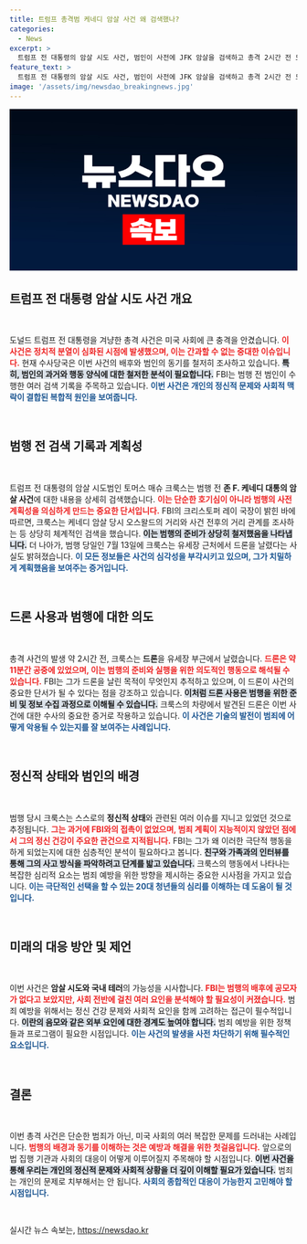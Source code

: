```yaml
---
title: 트럼프 총격범 케네디 암살 사건 왜 검색했나?
categories:
  - News
excerpt: >
  트럼프 전 대통령의 암살 시도 사건, 범인이 사전에 JFK 암살을 검색하고 총격 2시간 전 드론을 띄운 것으로 드러났다. FBI는 단독 범행으로 수사 중이며, 범인의 정신 상태에 대한 의문이 커지고 있다. 클릭해서 사건의 전모를 확인하세요!
feature_text: >
  트럼프 전 대통령의 암살 시도 사건, 범인이 사전에 JFK 암살을 검색하고 총격 2시간 전 드론을 띄운 것으로 드러났다. FBI는 단독 범행으로 수사 중이며, 범인의 정신 상태에 대한 의문이 커지고 있다. 클릭해서 사건의 전모를 확인하세요!
image: '/assets/img/newsdao_breakingnews.jpg'
---
```


<p><img src="/assets/img/newsdao_breakingnews.jpg" alt="flaretime 속보" /></p>

<h2 data-ke-size="size26">트럼프 전 대통령 암살 시도 사건 개요</h2>

<p data-ke-size="size16">&nbsp;</p>

<p>도널드 트럼프 전 대통령을 겨냥한 총격 사건은 미국 사회에 큰 충격을 안겼습니다. <b><span style="color: #ee2323;">이 사건은 정치적 분열이 심화된 시점에 발생했으며, 이는 간과할 수 없는 중대한 이슈입니다.</span></b> 현재 수사당국은 이번 사건의 배후와 범인의 동기를 철저히 조사하고 있습니다. <b><span style="background-color: #21538527;">특히, 범인의 과거와 행동 양식에 대한 철저한 분석이 필요합니다.</span></b> FBI는 범행 전 범인이 수행한 여러 검색 기록을 주목하고 있습니다. <b><span style="color: #1a5490;">이번 사건은 개인의 정신적 문제와 사회적 맥락이 결합된 복합적 원인을 보여줍니다.</span></b></p>

<p data-ke-size="size16">&nbsp;</p>

<h2 data-ke-size="size26">범행 전 검색 기록과 계획성</h2>

<p data-ke-size="size16">&nbsp;</p>

<p>트럼프 전 대통령의 암살 시도범인 토머스 매슈 크룩스는 범행 전 <strong>존 F. 케네디 대통의 암살 사건</strong>에 대한 내용을 상세히 검색했습니다. <b><span style="color: #ee2323;">이는 단순한 호기심이 아니라 범행의 사전 계획성을 의심하게 만드는 중요한 단서입니다.</span></b> FBI의 크리스토퍼 레이 국장이 밝힌 바에 따르면, 크룩스는 케네디 암살 당시 오스왈드의 거리와 사건 전후의 거리 관계를 조사하는 등 상당히 체계적인 검색을 했습니다. <b><span style="background-color: #21538527;">이는 범행의 준비가 상당히 철저했음을 나타냅니다.</span></b> 더 나아가, 범행 당일인 7월 13일에 크룩스는 유세장 근처에서 드론을 날렸다는 사실도 밝혀졌습니다. <b><span style="color: #1a5490;">이 모든 정보들은 사건의 심각성을 부각시키고 있으며, 그가 치밀하게 계획했음을 보여주는 증거입니다.</span></b></p>

<p data-ke-size="size16">&nbsp;</p>

<h2 data-ke-size="size26">드론 사용과 범행에 대한 의도</h2>

<p data-ke-size="size16">&nbsp;</p>

<p>총격 사건의 발생 약 2시간 전, 크룩스는 <strong>드론</strong>을 유세장 부근에서 날렸습니다. <b><span style="color: #ee2323;">드론은 약 11분간 공중에 있었으며, 이는 범행의 준비와 실행을 위한 의도적인 행동으로 해석될 수 있습니다.</span></b> FBI는 그가 드론을 날린 목적이 무엇인지 추적하고 있으며, 이 드론이 사건의 중요한 단서가 될 수 있다는 점을 강조하고 있습니다. <b><span style="background-color: #21538527;">이처럼 드론 사용은 범행을 위한 준비 및 정보 수집 과정으로 이해될 수 있습니다.</span></b> 크룩스의 차량에서 발견된 드론은 이번 사건에 대한 수사의 중요한 증거로 작용하고 있습니다. <b><span style="color: #1a5490;">이 사건은 기술의 발전이 범죄에 어떻게 악용될 수 있는지를 잘 보여주는 사례입니다.</span></b></p>

<p data-ke-size="size16">&nbsp;</p>

<h2 data-ke-size="size26">정신적 상태와 범인의 배경</h2>

<p data-ke-size="size16">&nbsp;</p>

<p>범행 당시 크룩스는 스스로의 <strong>정신적 상태</strong>와 관련된 여러 이슈를 지니고 있었던 것으로 추정됩니다. <b><span style="color: #ee2323;">그는 과거에 FBI와의 접촉이 없었으며, 범죄 계획이 지능적이지 않았던 점에서 그의 정신 건강이 주요한 관건으로 지적됩니다.</span></b> FBI는 그가 왜 이러한 극단적 행동을 하게 되었는지에 대한 심층적인 분석이 필요하다고 봅니다. <b><span style="background-color: #21538527;">친구와 가족과의 인터뷰를 통해 그의 사고 방식을 파악하려고 단계를 밟고 있습니다.</span></b> 크룩스의 행동에서 나타나는 복잡한 심리적 요소는 범죄 예방을 위한 방향을 제시하는 중요한 시사점을 가지고 있습니다. <b><span style="color: #1a5490;">이는 극단적인 선택을 할 수 있는 20대 청년들의 심리를 이해하는 데 도움이 될 것입니다.</span></b></p>

<p data-ke-size="size16">&nbsp;</p>

<h2 data-ke-size="size26">미래의 대응 방안 및 제언</h2>

<p data-ke-size="size16">&nbsp;</p>

<p>이번 사건은 <strong>암살 시도와 국내 테러</strong>의 가능성을 시사합니다. <b><span style="color: #ee2323;">FBI는 범행의 배후에 공모자가 없다고 보았지만, 사회 전반에 걸친 여러 요인을 분석해야 할 필요성이 커졌습니다.</span></b> 범죄 예방을 위해서는 정신 건강 문제와 사회적 요인을 함께 고려하는 접근이 필수적입니다. <b><span style="background-color: #21538527;">이란의 음모와 같은 외부 요인에 대한 경계도 높여야 합니다.</span></b> 범죄 예방을 위한 정책들과 프로그램이 필요한 시점입니다. <b><span style="color: #1a5490;">이는 사건의 발생을 사전 차단하기 위해 필수적인 요소입니다.</span></b></p>

<p data-ke-size="size16">&nbsp;</p>

<h2 data-ke-size="size26">결론</h2>

<p data-ke-size="size16">&nbsp;</p>

<p>이번 총격 사건은 단순한 범죄가 아닌, 미국 사회의 여러 복잡한 문제를 드러내는 사례입니다. <b><span style="color: #ee2323;">범행의 배경과 동기를 이해하는 것은 예방과 해결을 위한 첫걸음입니다.</span></b> 앞으로의 법 집행 기관과 사회의 대응이 어떻게 이루어질지 주목해야 할 시점입니다. <b><span style="background-color: #21538527;">이번 사건을 통해 우리는 개인의 정신적 문제와 사회적 상황을 더 깊이 이해할 필요가 있습니다.</span></b> 범죄는 개인의 문제로 치부해서는 안 됩니다. <b><span style="color: #1a5490;">사회의 종합적인 대응이 가능한지 고민해야 할 시점입니다.</span></b></p>

<p data-ke-size="size16">&nbsp;</p>
실시간 뉴스 속보는, <a href="https://newsdao.kr" rel="dofollow">https://newsdao.kr</a>


